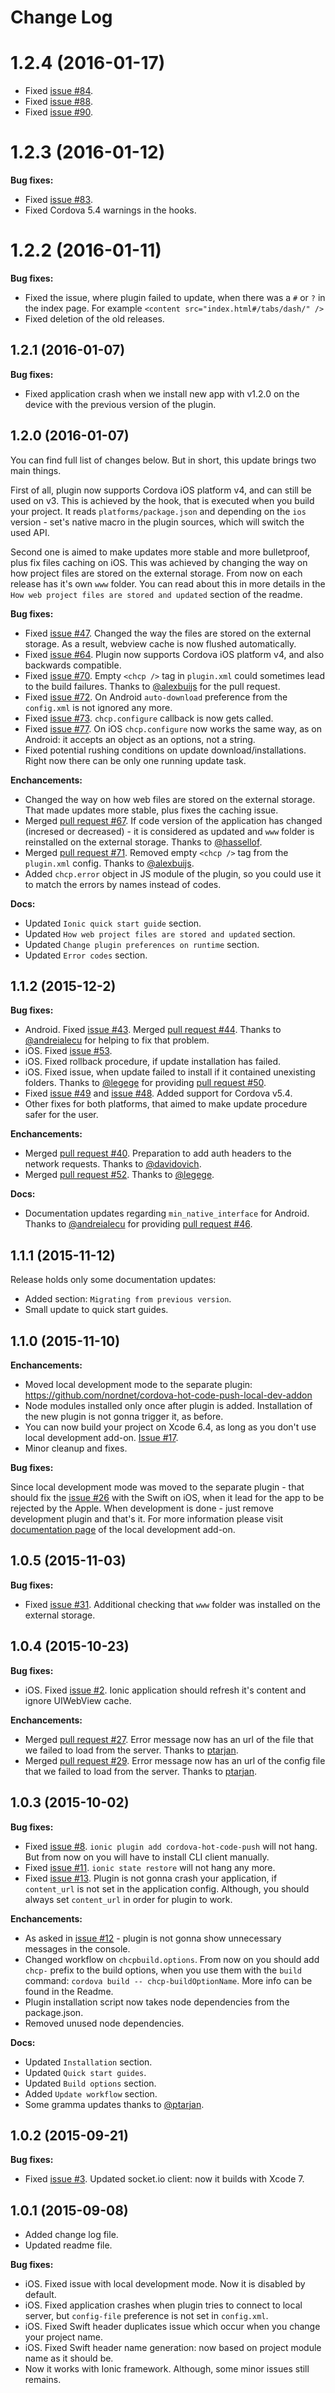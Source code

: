 # Change Log

# 1.2.4 (2016-01-17)

- Fixed [issue #84](https://github.com/nordnet/cordova-hot-code-push/issues/84).
- Fixed [issue #88](https://github.com/nordnet/cordova-hot-code-push/issues/88).
- Fixed [issue #90](https://github.com/nordnet/cordova-hot-code-push/issues/90).

# 1.2.3 (2016-01-12)

**Bug fixes:**

- Fixed [issue #83](https://github.com/nordnet/cordova-hot-code-push/issues/83).
- Fixed Cordova 5.4 warnings in the hooks.

# 1.2.2 (2016-01-11)

**Bug fixes:**

- Fixed the issue, where plugin failed to update, when there was a `#` or `?` in the index page. For example `<content src="index.html#/tabs/dash/" />`
- Fixed deletion of the old releases.

## 1.2.1 (2016-01-07)

**Bug fixes:**

- Fixed application crash when we install new app with v1.2.0 on the device with the previous version of the plugin.

## 1.2.0 (2016-01-07)

You can find full list of changes below. But in short, this update brings two main things.

First of all, plugin now supports Cordova iOS platform v4, and can still be used on v3. This is achieved by the hook, that is executed when you build your project. It reads `platforms/package.json` and depending on the `ios` version - set's native macro in the plugin sources, which will switch the used API.

Second one is aimed to make updates more stable and more bulletproof, plus fix files caching on iOS. This was achieved by changing the way on how project files are stored on the external storage. From now on each release has it's own `www` folder. You can read about this in more details in the `How web project files are stored and updated` section of the readme.

**Bug fixes:**

- Fixed [issue #47](https://github.com/nordnet/cordova-hot-code-push/issues/47). Changed the way the files are stored on the external storage. As a result, webview cache is now flushed automatically.
- Fixed [issue #64](https://github.com/nordnet/cordova-hot-code-push/issues/64). Plugin now supports Cordova iOS platform v4, and also backwards compatible.
- Fixed [issue #70](https://github.com/nordnet/cordova-hot-code-push/issues/70). Empty `<chcp />` tag in `plugin.xml` could sometimes lead to the build failures. Thanks to [@alexbuijs](https://github.com/alexbuijs) for the pull request.
- Fixed [issue #72](https://github.com/nordnet/cordova-hot-code-push/issues/72). On Android `auto-download` preference from the `config.xml` is not ignored any more.
- Fixed [issue #73](https://github.com/nordnet/cordova-hot-code-push/issues/73). `chcp.configure` callback is now gets called.
- Fixed [issue #77](https://github.com/nordnet/cordova-hot-code-push/issues/77). On iOS `chcp.configure` now works the same way, as on Android: it accepts an object as an options, not a string.
- Fixed potential rushing conditions on update download/installations. Right now there can be only one running update task.

**Enchancements:**

- Changed the way on how web files are stored on the external storage. That made updates more stable, plus fixes the caching issue.
- Merged [pull request #67](https://github.com/nordnet/cordova-hot-code-push/pull/67). If code version of the application has changed (incresed or decreased) - it is considered as updated and `www` folder is reinstalled on the external storage. Thanks to [@hassellof](https://github.com/hassellof).
- Merged [pull request #71](https://github.com/nordnet/cordova-hot-code-push/pull/71). Removed empty `<chcp />` tag from the `plugin.xml` config. Thanks to [@alexbuijs](https://github.com/alexbuijs).
- Added `chcp.error` object in JS module of the plugin, so you could use it to match the errors by names instead of codes.

**Docs:**

- Updated `Ionic quick start guide` section.
- Updated `How web project files are stored and updated` section.
- Updated `Change plugin preferences on runtime` section.
- Updated `Error codes` section.

## 1.1.2 (2015-12-2)

**Bug fixes:**

- Android. Fixed [issue #43](https://github.com/nordnet/cordova-hot-code-push/issues/43). Merged [pull request #44](https://github.com/nordnet/cordova-hot-code-push/pull/44). Thanks to [@andreialecu](https://github.com/andreialecu) for helping to fix that problem.
- iOS. Fixed [issue #53](https://github.com/nordnet/cordova-hot-code-push/issues/53).
- iOS. Fixed rollback procedure, if update installation has failed.
- iOS. Fixed issue, when update failed to install if it contained unexisting folders. Thanks to [@legege](https://github.com/legege) for providing [pull request #50](https://github.com/nordnet/cordova-hot-code-push/pull/50).
- Fixed [issue #49](https://github.com/nordnet/cordova-hot-code-push/issues/49) and [issue #48](https://github.com/nordnet/cordova-hot-code-push/issues/48). Added support for Cordova v5.4.
- Other fixes for both platforms, that aimed to make update procedure safer for the user.

**Enchancements:**

- Merged [pull request #40](https://github.com/nordnet/cordova-hot-code-push/pull/40). Preparation to add auth headers to the network requests. Thanks to [@davidovich](https://github.com/davidovich).
- Merged [pull request #52](https://github.com/nordnet/cordova-hot-code-push/pull/52). Thanks to [@legege](https://github.com/legege).

**Docs:**

- Documentation updates regarding `min_native_interface` for Android. Thanks to [@andreialecu](https://github.com/andreialecu) for providing [pull request #46](https://github.com/nordnet/cordova-hot-code-push/pull/46).

## 1.1.1 (2015-11-12)

Release holds only some documentation updates:

- Added section: `Migrating from previous version`.
- Small update to quick start guides.

## 1.1.0 (2015-11-10)

**Enchancements:**

- Moved local development mode to the separate plugin: https://github.com/nordnet/cordova-hot-code-push-local-dev-addon
- Node modules installed only once after plugin is added. Installation of the new plugin is not gonna trigger it, as before.
- You can now build your project on Xcode 6.4, as long as you don't use local development add-on. [Issue #17](https://github.com/nordnet/cordova-hot-code-push/issues/17).
- Minor cleanup and fixes.

**Bug fixes:**

Since local development mode was moved to the separate plugin - that should fix the [issue #26](https://github.com/nordnet/cordova-hot-code-push/issues/26) with the Swift on iOS, when it lead for the app to be rejected by the Apple. When development is done - just remove development plugin and that's it. For more information please visit [documentation page](https://github.com/nordnet/cordova-hot-code-push-local-dev-addon) of the local development add-on.

## 1.0.5 (2015-11-03)

**Bug fixes:**

- Fixed [issue #31](https://github.com/nordnet/cordova-hot-code-push/issues/31). Additional checking that `www` folder was installed on the external storage.

## 1.0.4 (2015-10-23)

**Bug fixes:**

- iOS. Fixed [issue #2](https://github.com/nordnet/cordova-hot-code-push/issues/2). Ionic application should refresh it's content and ignore UIWebView cache.

**Enchancements:**

- Merged [pull request #27](https://github.com/nordnet/cordova-hot-code-push/pull/27). Error message now has an url of the file that we failed to load from the server. Thanks to [ptarjan](https://github.com/ptarjan).
- Merged [pull request #29](https://github.com/nordnet/cordova-hot-code-push/pull/29). Error message now has an url of the config file that we failed to load from the server. Thanks to [ptarjan](https://github.com/ptarjan).

## 1.0.3 (2015-10-02)

**Bug fixes:**

- Fixed [issue #8](https://github.com/nordnet/cordova-hot-code-push/issues/8). `ionic plugin add cordova-hot-code-push` will not hang. But from now on you will have to install CLI client manually.
- Fixed [issue #11](https://github.com/nordnet/cordova-hot-code-push/issues/11). `ionic state restore` will not hang any more.
- Fixed [issue #13](https://github.com/nordnet/cordova-hot-code-push/issues/13). Plugin is not gonna crash your application, if `content_url` is not set in the application config. Although, you should always set `content_url` in order for plugin to work.

**Enchancements:**

- As asked in [issue #12](https://github.com/nordnet/cordova-hot-code-push/issues/12) - plugin is not gonna show unnecessary messages in the console.
- Changed workflow on `chcpbuild.options`. From now on you should add `chcp-` prefix to the build options, when you use them with the `build` command: `cordova build -- chcp-buildOptionName`. More info can be found in the Readme.
- Plugin installation script now takes node dependencies from the package.json.
- Removed unused node dependencies.

**Docs:**

- Updated `Installation` section.
- Updated `Quick start guides`.
- Updated `Build options` section.
- Added `Update workflow` section.
- Some gramma updates thanks to [@ptarjan](https://github.com/ptarjan).

## 1.0.2 (2015-09-21)

**Bug fixes:**
- Fixed [issue #3](https://github.com/nordnet/cordova-hot-code-push/issues/3). Updated socket.io client: now it builds with Xcode 7.

## 1.0.1 (2015-09-08)

- Added change log file.
- Updated readme file.

**Bug fixes:**

- iOS. Fixed issue with local development mode. Now it is disabled by default.
- iOS. Fixed application crashes when plugin tries to connect to local server, but `config-file` preference is not set in `config.xml`.
- iOS. Fixed Swift header duplicates issue which occur when you change your project name.
- iOS. Fixed Swift header name generation: now based on project module name as it should be.
- Now it works with Ionic framework. Although, some minor issues still remains.
